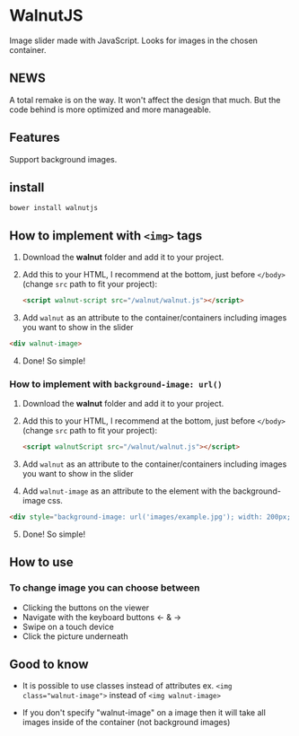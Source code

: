 # WalnutJS
Image slider made with JavaScript. Looks for images in the chosen container. 

## NEWS
A total remake is on the way. It won't affect the design that much. But the code behind is more optimized and more manageable.



## Features
Support background images.


## install
```
bower install walnutjs
```


## How to implement with `<img>` tags

1. Download the __walnut__ folder and add it to your project.

2. Add this to your HTML, I recommend at the bottom, just before `</body>` (change `src` path to fit your project):
	```html
	<script walnut-script src="/walnut/walnut.js"></script>
	```

3. Add `walnut` as an attribute to the container/containers including images you want to show in the slider
  ```html
  <div walnut-image>
  ```

4. Done! So simple!


### How to implement with `background-image: url()`

1. Download the __walnut__ folder and add it to your project.

2. Add this to your HTML, I recommend at the bottom, just before `</body>` (change `src` path to fit your project):
	```html
	<script walnutScript src="/walnut/walnut.js"></script>
	```
3. Add `walnut` as an attribute to the container/containers including images you want to show in the slider

4. Add `walnut-image` as an attribute to the element with the background-image css.
  ```html
  <div style="background-image: url('images/example.jpg'); width: 200px; height: 200px;" walnut-image></div>
  ```

5. Done! So simple!


## How to use
### To change image you can choose between 
   
- Clicking the buttons on the viewer
- Navigate with the keyboard buttons <- & ->
- Swipe on a touch device
- Click the picture underneath


## Good to know

- It is possible to use classes instead of attributes
  ex. `<img class="walnut-image">` instead of `<img walnut-image>`

- If you don't specify "walnut-image" on a image then it will take all images inside of the container (not background images) 
